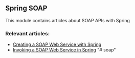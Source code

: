 ## Spring SOAP

This module contains articles about SOAP APIs with Spring 

### Relevant articles:

- [Creating a SOAP Web Service with Spring](https://www.baeldung.com/spring-boot-soap-web-service)
- [Invoking a SOAP Web Service in Spring](https://www.baeldung.com/spring-soap-web-service)
"# soap" 
